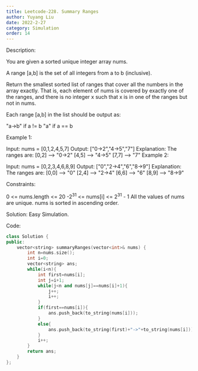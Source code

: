 ```yaml
---
title: Leetcode-228. Summary Ranges
author: Yuyang Liu
date: 2022-2-27
category: Simulation
order: 14
---
```


Description:

You are given a sorted unique integer array nums.

A range [a,b] is the set of all integers from a to b (inclusive).

Return the smallest sorted list of ranges that cover all the numbers in the array exactly. That is, each element of nums is covered by exactly one of the ranges, and there is no integer x such that x is in one of the ranges but not in nums.

Each range [a,b] in the list should be output as:

"a->b" if a != b
"a" if a == b
 

Example 1:

Input: nums = [0,1,2,4,5,7]
Output: ["0->2","4->5","7"]
Explanation: The ranges are:
[0,2] --> "0->2"
[4,5] --> "4->5"
[7,7] --> "7"
Example 2:

Input: nums = [0,2,3,4,6,8,9]
Output: ["0","2->4","6","8->9"]
Explanation: The ranges are:
[0,0] --> "0"
[2,4] --> "2->4"
[6,6] --> "6"
[8,9] --> "8->9"
 

Constraints:

0 <= nums.length <= 20
-2<sup>31</sup> <= nums[i] <= 2<sup>31</sup> - 1
All the values of nums are unique.
nums is sorted in ascending order.

Solution:
Easy Simulation.


Code: 

``` c++
class Solution {
public:
    vector<string> summaryRanges(vector<int>& nums) {
        int n=nums.size();
        int i=0;
        vector<string> ans;
        while(i<n){
            int first=nums[i];
            int j=i+1;
            while(j<n and nums[j]==nums[i]+1){
                j++;
                i++;
            }
            if(first==nums[i]){
                ans.push_back(to_string(nums[i]));
            }
            else{
                ans.push_back(to_string(first)+"->"+to_string(nums[i]));
            }
            i++;
        }
        return ans;
    }
};
```

